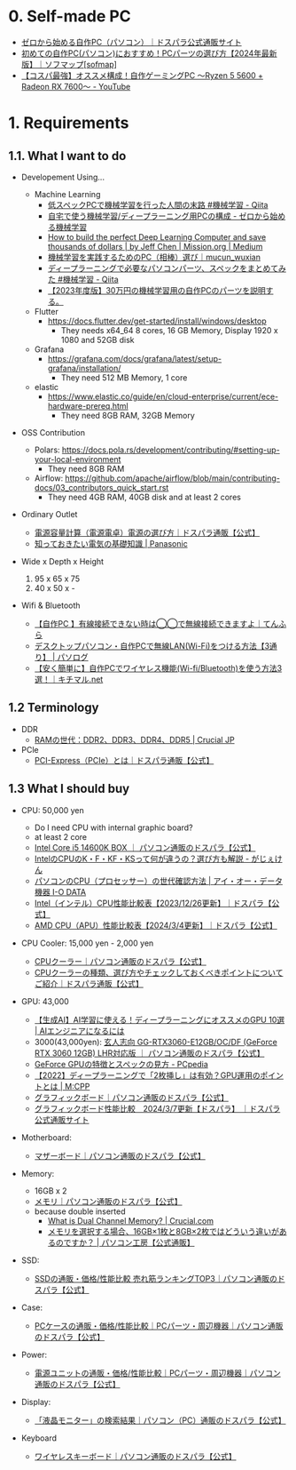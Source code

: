 # 0. Self-made PC

- [ゼロから始める自作PC（パソコン） ​｜ドスパラ公式通販サイト](https://www.dospara.co.jp/contents/start-homebuild-pc.html)
- [初めての自作PC(パソコン)におすすめ！PCパーツの選び方【2024年最新版】｜ソフマップ[sofmap]](https://www.sofmap.com/contents/?id=nw_ps_select&sid=first)
- [【コスパ最強】オススメ構成！自作ゲーミングPC ～Ryzen 5 5600 + Radeon RX 7600～ - YouTube](https://www.youtube.com/watch?v=EMC1e9_N6ZQ)

# 1. Requirements

## 1.1. What I want to do
- Developement Using...
  - Machine Learning
    - [低スペックPCで機械学習を行った人間の末路 #機械学習 - Qiita](https://qiita.com/kaitaryu/items/9543713305e696976744#%E3%81%BE%E3%81%A8%E3%82%81)
    - [自宅で使う機械学習/ディープラーニング用PCの構成 - ゼロから始める機械学習](https://zero-ai.hatenablog.com/entry/2017/07/28/213613)
    - [How to build the perfect Deep Learning Computer and save thousands of dollars | by Jeff Chen | Mission.org | Medium](https://medium.com/the-mission/how-to-build-the-perfect-deep-learning-computer-and-save-thousands-of-dollars-9ec3b2eb4ce2)
    - [機械学習を実践するためのPC（相棒）選び｜mucun_wuxian](https://note.com/mucun_wuxian/n/n3ca10f2968c2)
    - [ディープラーニングで必要なパソコンパーツ、スペックをまとめてみた #機械学習 - Qiita](https://qiita.com/yuki_2020/items/c233d903fe41d98bfff3)
    - [【2023年度版】30万円の機械学習用の自作PCのパーツを説明する。](https://zenn.dev/derbuihan/articles/928ae5f279afbc)
  - Flutter
    - https://docs.flutter.dev/get-started/install/windows/desktop
      - They needs x64_64 8 cores, 16 GB Memory, Display 1920 x 1080 and 52GB disk
  - Grafana
    - https://grafana.com/docs/grafana/latest/setup-grafana/installation/
      - They need 512 MB Memory, 1 core
  - elastic
    - https://www.elastic.co/guide/en/cloud-enterprise/current/ece-hardware-prereq.html
      - They need 8GB RAM, 32GB Memory

- OSS Contribution
  - Polars: https://docs.pola.rs/development/contributing/#setting-up-your-local-environment
    - They need 8GB RAM
  - Airflow: https://github.com/apache/airflow/blob/main/contributing-docs/03_contributors_quick_start.rst
    - They need 4GB RAM, 40GB disk and at least 2 cores

- Ordinary Outlet
  - [電源容量計算（電源電卓）電源の選び方｜ドスパラ通販【公式】](https://www.dospara.co.jp/5info/cts_str_power_calculation_main.html)
  - [知っておきたい電気の基礎知識 | Panasonic](https://panasonic.jp/support/useful/basic.html#:~:text=%E4%B8%80%E8%88%AC%E7%9A%84%E3%81%AA%E3%82%B3%E3%83%B3%E3%82%BB%E3%83%B3%E3%83%88%E3%81%AB,%E4%BD%BF%E3%81%86%E3%81%93%E3%81%A8%E3%81%8C%E3%81%A7%E3%81%8D%E3%81%BE%E3%81%99%E3%80%82)

- Wide x Depth x Height
  1. 95 x 65 x 75
  1. 40 x 50 x -

- Wifi & Bluetooth
  - [【自作PC 】有線接続できない時は◯◯で無線接続できますよ｜てんふら](https://note.com/tenfura_2888/n/n74e95e612061)
  - [デスクトップパソコン・自作PCで無線LAN(Wi-Fi)をつける方法【3通り】 | パソログ](https://pc-bto.net/bto-desktop-pc-wireless/)
  - [【安く簡単に】自作PCでワイヤレス機能(Wi-fi/Bluetooth)を使う方法3選！｜キチマル.net](https://kichimaru.net/how-to-use-the-wireless-function-on-your-homebuild-pc/)

## 1.2 Terminology

- DDR
  - [RAMの世代：DDR2、DDR3、DDR4、DDR5 | Crucial JP](https://www.crucial.jp/articles/about-memory/difference-among-ddr2-ddr3-ddr4-and-ddr5-memory)
- PCle
  - [PCI-Express（PCIe）とは｜ドスパラ通販【公式】](https://www.dospara.co.jp/5info/cts_str_parts_pci-express.html)

## 1.3 What I should buy

- CPU: 50,000 yen
  - Do I need CPU with internal graphic board?
  - at least 2 core
  - [Intel Core i5 14600K BOX ｜ パソコン通販のドスパラ【公式】](https://www.dospara.co.jp/SBR1481/IC494975.html)
  - [IntelのCPUのK・F・KF・KSって何が違うの？選び方も解説 - がじぇけん](https://kindai-gadget.com/intel-cpu-model/)
  - [パソコンのCPU（プロセッサー）の世代確認方法 | アイ・オー・データ機器 I-O DATA](https://www.iodata.jp/support/qanda/answer/s18606.htm)
  - [Intel（インテル）CPU性能比較表【2023/12/26更新】｜ドスパラ【公式】](https://www.dospara.co.jp/5info/cts_lp_intel_cpu.html)
  - [AMD CPU（APU）性能比較表【2024/3/4更新】｜ドスパラ【公式】](https://www.dospara.co.jp/5info/cts_lp_amd_cpu.html)

- CPU Cooler: 15,000 yen - 2,000 yen
  - [CPUクーラー｜パソコン通販のドスパラ【公式】](https://www.dospara.co.jp/SBR282)
  - [CPUクーラーの種類、選び方やチェックしておくべきポイントについてご紹介｜ドスパラ通販【公式】](https://www.dospara.co.jp/5info/cts_str_parts_cpu-cooler.html)

- GPU: 43,000
  - [【生成AI】AI学習に使える！ディープラーニングにオススメのGPU 10選 | AIエンジニアになるには](https://beginner-ai.com/gpu-recommend/#toc11)
  - 3000(43,000yen): [玄人志向 GG-RTX3060-E12GB/OC/DF (GeForce RTX 3060 12GB) LHR対応版 ｜ パソコン通販のドスパラ【公式】](https://www.dospara.co.jp/SBR1487/IC471630.html)
  - [GeForce GPUの特徴とスペックの見方 - PCpedia](https://pcpedia.biz/gpu/geforce.html)
  - [【2022】ディープラーニングで「2枚挿し」は有効？GPU運用のポイントとは | M:CPP](https://jp.morgenrot.cloud/blog/2-gpu-for-deep-learning/)
  - [グラフィックボード｜パソコン通販のドスパラ【公式】](https://www.dospara.co.jp/BR31)
  - [グラフィックボード性能比較　2024/3/7更新【ドスパラ】 ｜ドスパラ公式通販サイト](https://www.dospara.co.jp/5shopping/shp_vga_def_parts.html)

- Motherboard:
  - [マザーボード｜パソコン通販のドスパラ【公式】](https://www.dospara.co.jp/BR21)

- Memory:
  - 16GB x 2
  - [メモリ｜パソコン通販のドスパラ【公式】](https://www.dospara.co.jp/BR12)
  - because double inserted
    - [What is Dual Channel Memory? | Crucial.com](https://www.crucial.com/articles/about-memory/what-is-dual-channel-memory)
    - [メモリを選択する場合、16GB×1枚と8GB×2枚ではどういう違いがあるのですか？ | パソコン工房【公式通販】](https://www.pc-koubou.jp/faq/faq_detail.html?id=183)

- SSD:
  - [SSDの通販・価格/性能比較 売れ筋ランキングTOP3｜パソコン通販のドスパラ【公式】](https://www.dospara.co.jp/BR115)

- Case:
  - [PCケースの通販・価格/性能比較｜PCパーツ・周辺機器｜パソコン通販のドスパラ【公式】](https://www.dospara.co.jp/BR72)

- Power:
  - [電源ユニットの通販・価格/性能比較｜PCパーツ・周辺機器｜パソコン通販のドスパラ【公式】](https://www.dospara.co.jp/BR83)

- Display:
  - [「液晶モニター」の検索結果｜パソコン（PC）通販のドスパラ【公式】](https://www.dospara.co.jp/SBR119)

- Keyboard
  - [ワイヤレスキーボード｜パソコン通販のドスパラ【公式】](https://www.dospara.co.jp/SBR530)

